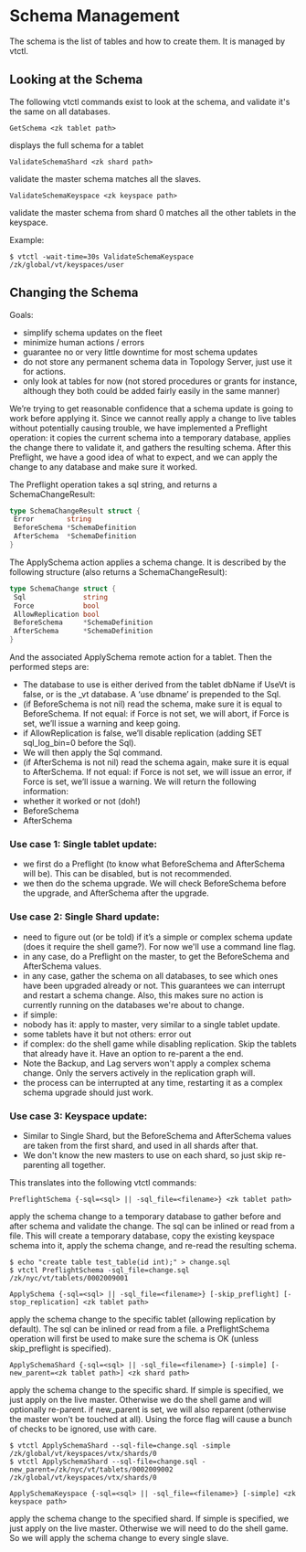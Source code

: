 # Schema Management

The schema is the list of tables and how to create them. It is managed by vtctl.

## Looking at the Schema

The following vtctl commands exist to look at the schema, and validate it's the same on all databases.

```
GetSchema <zk tablet path>
```
displays the full schema for a tablet

```
ValidateSchemaShard <zk shard path>
```
validate the master schema matches all the slaves.

```
ValidateSchemaKeyspace <zk keyspace path>
```
validate the master schema from shard 0 matches all the other tablets in the keyspace.


Example:

```
$ vtctl -wait-time=30s ValidateSchemaKeyspace /zk/global/vt/keyspaces/user
```

## Changing the Schema

Goals:
- simplify schema updates on the fleet
- minimize human actions / errors
- guarantee no or very little downtime for most schema updates
- do not store any permanent schema data in Topology Server, just use it for actions.
- only look at tables for now (not stored procedures or grants for instance, although they both could be added fairly easily in the same manner)

We’re trying to get reasonable confidence that a schema update is going to work before applying it. Since we cannot really apply a change to live tables without potentially causing trouble, we have implemented a Preflight operation: it copies the current schema into a temporary database, applies the change there to validate it, and gathers the resulting schema. After this Preflight, we have a good idea of what to expect, and we can apply the change to any database and make sure it worked.

The Preflight operation takes a sql string, and returns a SchemaChangeResult:
```go
type SchemaChangeResult struct {
 Error        string
 BeforeSchema *SchemaDefinition
 AfterSchema  *SchemaDefinition
}
```

The ApplySchema action applies a schema change. It is described by the following structure (also returns a SchemaChangeResult):
```go
type SchemaChange struct {
 Sql              string
 Force            bool
 AllowReplication bool
 BeforeSchema     *SchemaDefinition
 AfterSchema      *SchemaDefinition
}
```

And the associated ApplySchema remote action for a tablet. Then the performed steps are:
- The database to use is either derived from the tablet dbName if UseVt is false, or is the _vt database. A ‘use dbname’ is prepended to the Sql.
- (if BeforeSchema is not nil) read the schema, make sure it is equal to BeforeSchema. If not equal: if Force is not set, we will abort, if Force is set, we’ll issue a warning and keep going.
- if AllowReplication is false, we’ll disable replication (adding SET sql_log_bin=0 before the Sql).
- We will then apply the Sql command.
- (if AfterSchema is not nil) read the schema again, make sure it is equal to AfterSchema. If not equal: if Force is not set, we will issue an error, if Force is set, we’ll issue a warning.
We will return the following information:
- whether it worked or not (doh!)
- BeforeSchema
- AfterSchema

### Use case 1: Single tablet update:
- we first do a Preflight (to know what BeforeSchema and AfterSchema will be). This can be disabled, but is not recommended.
- we then do the schema upgrade. We will check BeforeSchema before the upgrade, and AfterSchema after the upgrade.

### Use case 2: Single Shard update:
- need to figure out (or be told) if it’s a simple or complex schema update (does it require the shell game?). For now we'll use a command line flag.
- in any case, do a Preflight on the master, to get the BeforeSchema and AfterSchema values.
- in any case, gather the schema on all databases, to see which ones have been upgraded already or not. This guarantees we can interrupt and restart a schema change. Also, this makes sure no action is currently running on the databases we're about to change.
- if simple:
 - nobody has it: apply to master, very similar to a single tablet update.
 - some tablets have it but not others: error out
- if complex: do the shell game while disabling replication. Skip the tablets that already have it. Have an option to re-parent a the end.
 - Note the Backup, and Lag servers won't apply a complex schema change. Only the servers actively in the replication graph will.
 - the process can be interrupted at any time, restarting it as a complex schema upgrade should just work.

### Use case 3: Keyspace update:
- Similar to Single Shard, but the BeforeSchema and AfterSchema values are taken from the first shard, and used in all shards after that.
- We don't know the new masters to use on each shard, so just skip re-parenting all together.

This translates into the following vtctl commands:

```
PreflightSchema {-sql=<sql> || -sql_file=<filename>} <zk tablet path> 
```
apply the schema change to a temporary database to gather before and after schema and validate the change. The sql can be inlined or read from a file.
This will create a temporary database, copy the existing keyspace schema into it, apply the schema change, and re-read the resulting schema.

```
$ echo "create table test_table(id int);" > change.sql
$ vtctl PreflightSchema -sql_file=change.sql /zk/nyc/vt/tablets/0002009001
```

```
ApplySchema {-sql=<sql> || -sql_file=<filename>} [-skip_preflight] [-stop_replication] <zk tablet path> 
```
apply the schema change to the specific tablet (allowing replication by default). The sql can be inlined or read from a file.
a PreflightSchema operation will first be used to make sure the schema is OK (unless skip_preflight is specified).

```
ApplySchemaShard {-sql=<sql> || -sql_file=<filename>} [-simple] [-new_parent=<zk tablet path>] <zk shard path>
```
apply the schema change to the specific shard. If simple is specified, we just apply on the live master. Otherwise we do the shell game and will optionally re-parent. 
if new_parent is set, we will also reparent (otherwise the master won't be touched at all). Using the force flag will cause a bunch of checks to be ignored, use with care.

```
$ vtctl ApplySchemaShard --sql-file=change.sql -simple /zk/global/vt/keyspaces/vtx/shards/0
$ vtctl ApplySchemaShard --sql-file=change.sql -new_parent=/zk/nyc/vt/tablets/0002009002 /zk/global/vt/keyspaces/vtx/shards/0
```

```
ApplySchemaKeyspace {-sql=<sql> || -sql_file=<filename>} [-simple] <zk keyspace path> 
```
apply the schema change to the specified shard. If simple is specified, we just apply on the live master. Otherwise we will need to do the shell game. So we will apply the schema change to every single slave. 
